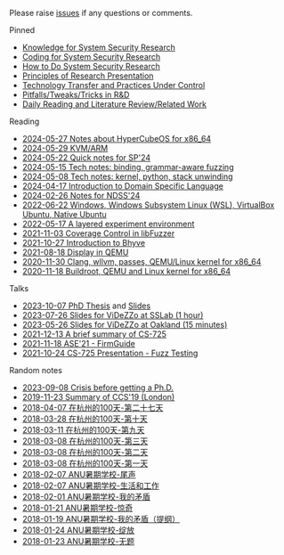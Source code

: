 Please raise [issues](https://github.com/cyruscyliu/cyruscyliu.github.io/issues)
if any questions or comments.

Pinned

+ [Knowledge for System Security Research](posts/2021-09-03-knowledge-for-research.md)
+ [Coding for System Security Research](posts/2021-09-03-Summary-Research-SE.md)
+ [How to Do System Security Research](posts/2021-09-07-Research-Philosophy.md)
+ [Principles of Research Presentation](posts/2021-08-27-Principle-of-Presentation.md)
+ [Technology Transfer and Practices Under Control](posts/2022-08-30-technology-transfer.md)
+ [Pitfalls/Tweaks/Tricks in R&D](posts/2023-08-15-dont-waste-time.md)
+ [Daily Reading and Literature Review/Related Work](posts/2023-10-11-literature-review.md)

Reading

+ [2024-05-27 Notes about HyperCubeOS for x86_64](posts/2024-05-27-hypercube.md)
+ [2024-05-29 KVM/ARM](posts/2024-05-29-kvm-for-arm.md)
+ [2024-05-22 Quick notes for SP'24](posts/2024-05-01-sp24.md)
+ [2024-05-15 Tech notes: binding, grammar-aware fuzzing](posts/2024-05-15-tech-notes.md)
+ [2024-05-08 Tech notes: kernel, python, stack unwinding](posts/2024-05-08-tech-notes.md)
+ [2024-04-17 Introduction to Domain Specific Language](posts/2024-04-17-dsl.md)
+ [2024-02-26 Notes for NDSS'24](posts/2024-02-26-ndss24.md)
+ [2022-06-22 Windows, Windows Subsystem Linux (WSL), VirtualBox Ubuntu, Native Ubuntu](posts/2022-06-22-wsl-vm-native-machine.md)
+ [2022-05-17 A layered experiment environment](posts/2022-05-17-vm-docker-pythonenv.md)
+ [2021-11-03 Coverage Control in libFuzzer](posts/2021-11-02-libFuzzer-cov-control.md)
+ [2021-10-27 Introduction to Bhyve](posts/2021-10-27-introduction-to-bhyve.md)
+ [2021-08-18 Display in QEMU](posts/2021-08-18-Display-in-QEMU.md)
+ [2020-11-30 Clang, wllvm, passes, QEMU/Linux kernel for x86_64](posts/2020-11-30-wllvm-clang-qemu-x86_64.md)
+ [2020-11-18 Buildroot, QEMU and Linux kernel for x86_64](posts/2020-11-18-buildroot-qemu-x86_64.md)

Talks

+ [2023-10-07 PhD Thesis](posts/2023-10-07-phd-thesis.md) and [Slides](posts/PhD-Defense.pdf)
+ [2023-07-26 Slides for ViDeZZo at SSLab (1 hour)](posts/Talk-SSLab-20230726.public.pdf)
+ [2023-05-26 Slides for ViDeZZo at Oakland (15 minutes)](posts/2023-05-26-hexhive-videzzo-sp.pdf)
+ [2021-12-13 A brief summary of CS-725](posts/2021-12-13-Summary-of-CS725.md)
+ [2021-11-18 ASE'21 - FirmGuide](posts/2021-11-15-ase-firmguide.md)
+ [2021-10-24 CS-725 Presentation - Fuzz Testing](posts/2021-10-22-fuzzing-presentation.md)

Random notes

+ [2023-09-08 Crisis before getting a Ph.D.](posts/2023-09-08-crisis-before-getting-a-phd.md)
+ [2019-11-23 Summary of CCS'19 (London)](posts/2019-11-23-CCS-London-Summary.md)
+ [2018-04-07 在杭州的100天-第二十七天](posts/2018-04-07-在杭州的100天-第二十七天.md)
+ [2018-03-28 在杭州的100天-第十天](posts/2018-03-28-在杭州的100天-第十天.md)
+ [2018-03-11 在杭州的100天-第九天](posts/2018-03-11-在杭州的100天-第九天.md)
+ [2018-03-08 在杭州的100天-第三天](posts/2018-03-10-在杭州的100天-第三天.md)
+ [2018-03-08 在杭州的100天-第二天](posts/2018-03-08-在杭州的100天-第二天.md)
+ [2018-03-08 在杭州的100天-第一天](posts/2018-03-08-在杭州的100天-第一天.md)
+ [2018-02-07 ANU暑期学校-尾声](posts/2018-02-07-ANU暑期学校-尾声.md)
+ [2018-02-07 ANU暑期学校-生活和工作](posts/2018-02-07-ANU暑期学校-生活和工作.md)
+ [2018-02-01 ANU暑期学校-我的矛盾](posts/2018-02-01-ANU暑期学校-我的矛盾.md)
+ [2018-01-21 ANU暑期学校-惊奇](posts/2018-01-21-ANU暑期学校-惊奇.md)
+ [2018-01-19 ANU暑期学校-我的矛盾（提纲）](posts/2018-01-19-ANU暑期学校-我的矛盾（提纲）.md)
+ [2018-01-24 ANU暑期学校-绽放](posts/2018-01-24-ANU暑期学校-绽放.md)
+ [2018-01-23 ANU暑期学校-无题](posts/2018-01-23-ANU暑期学校-无题.md)
